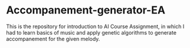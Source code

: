 # Accompanement-generator-EA
This is the repository for introduction to AI Course Assignment, in which I had to learn basics of music and apply genetic algorithms to generate accompanement for the given melody.
